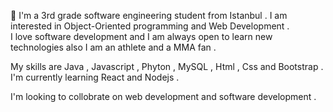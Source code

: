
👋 I'm a 3rd grade software engineering student from Istanbul . I am interested in Object-Oriented programming and Web Development .    
I love software development and I am always open to learn new technologies also I am an athlete and a MMA fan . 

My skills are Java , Javascript , Phyton , MySQL , Html , Css and Bootstrap  . 
I'm currently learning React and Nodejs .    
 
I'm looking to collobrate on web development and software development .
